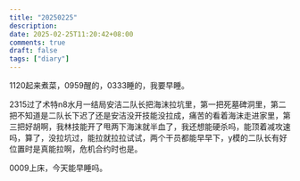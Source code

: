 ```yaml
---
title: "20250225"
description: 
date: 2025-02-25T11:20:42+08:00
comments: true
draft: false
tags: ["diary"]
---
```

1120起来煮菜，0959醒的，0333睡的，我要早睡。

2315过了术特n8水月一结局安洁二队长把海沫拉坑里，第一把死墓碑洞里，第二把不知道是二队长下迟了还是安洁没开技能没拉成，痛苦的看着海沫走进家里，第三把好胡啊，我林技能开了甩两下海沫就半血了，我还想能硬杀吗，能顶着减攻速吗，算了，没拉坑过，能拉就拉拉试试，两个干员都能早早下，y模的二队长有好位置时是真能拉啊，危机合约时也是。

0009上床，今天能早睡吗。